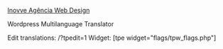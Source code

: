 [Inovve Agência Web Design](https://www.inovve.com)

Wordpress Multilanguage Translator

Edit translations: /?tpedit=1
Widget: [tpe widget="flags/tpw_flags.php"]

